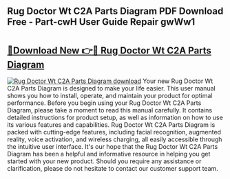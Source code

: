 ## Rug Doctor Wt C2A Parts Diagram PDF Download Free - Part-cwH User Guide Repair gwWw1

# <h2><a href="http://dfnh2o.blite.top/?on=Rug+Doctor+Wt+C2A+Parts+Diagram">🔗Download New 👉🔴 Rug Doctor Wt C2A Parts Diagram</a></h2>

[![Rug Doctor Wt C2A Parts Diagram download](https://i.imgur.com/lujVjoI.png)](http://dfnh2o.blite.top/?on=Rug+Doctor+Wt+C2A+Parts+Diagram)
Your new Rug Doctor Wt C2A Parts Diagram is designed to make your life easier. This user manual shows you how to install, operate, and maintain your product for optimal performance. Before you begin using your Rug Doctor Wt C2A Parts Diagram, please take a moment to read this manual carefully. It contains detailed instructions for product setup, as well as information on how to use its various features and capabilities. Rug Doctor Wt C2A Parts Diagram is packed with cutting-edge features, including facial recognition, augmented reality, voice activation, and wireless charging, all easily accessible through the intuitive user interface. It's our hope that the Rug Doctor Wt C2A Parts Diagram has been a helpful and informative resource in helping you get started with your new product. Should you require any assistance or clarification, please do not hesitate to contact our customer support team.
